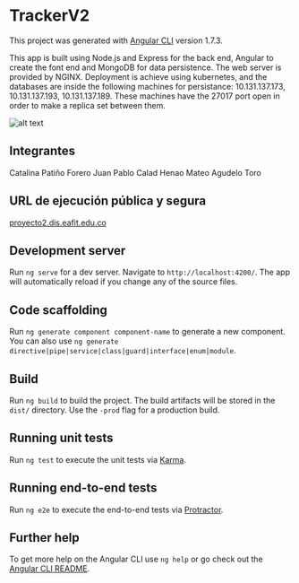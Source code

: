 # TrackerV2

This project was generated with [Angular CLI](https://github.com/angular/angular-cli) version 1.7.3.

This app is built using Node.js and Express for the back end, Angular to create the font end and MongoDB for data persistence. The web server is provided by NGINX. Deployment is achieve using kubernetes, and the databases are inside the following machines for persistance: 10.131.137.173, 10.131.137.193, 10.131.137.189. These machines have the 27017 port open in order to make a replica set between them.

![alt text](https://github.com/cpatin10/tracker-v2-auth0/blob/master/entregas/TelematicaVistaArqP2.jpg)

## Integrantes

Catalina Patiño Forero
Juan Pablo Calad Henao
Mateo Agudelo Toro

## URL de ejecución pública y segura

[proyecto2.dis.eafit.edu.co](http://proyecto2.dis.eafit.edu.co/)

## Development server

Run `ng serve` for a dev server. Navigate to `http://localhost:4200/`. The app will automatically reload if you change any of the source files.

## Code scaffolding

Run `ng generate component component-name` to generate a new component. You can also use `ng generate directive|pipe|service|class|guard|interface|enum|module`.

## Build

Run `ng build` to build the project. The build artifacts will be stored in the `dist/` directory. Use the `-prod` flag for a production build.

## Running unit tests

Run `ng test` to execute the unit tests via [Karma](https://karma-runner.github.io).

## Running end-to-end tests

Run `ng e2e` to execute the end-to-end tests via [Protractor](http://www.protractortest.org/).

## Further help

To get more help on the Angular CLI use `ng help` or go check out the [Angular CLI README](https://github.com/angular/angular-cli/blob/master/README.md).
